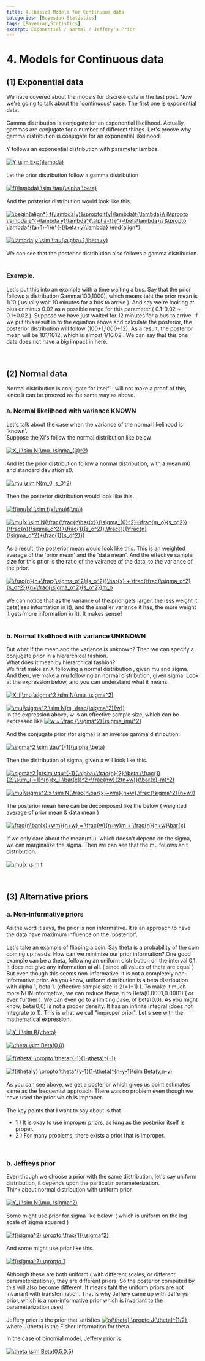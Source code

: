 ```yaml
---
title: 4.[basic] Models for Continuous data
categories: [Bayesian Statistics]
tags: [Bayesian,Statistics]
excerpt: Exponential / Normal / Jeffery's Prior
---
```


# 4. Models for Continuous data

## (1) Exponential data
We have covered about the models for discrete data in the last post. Now we're going to talk about the 'continuous' case. The first one is exponential data.
<br>
<br>
Gamma distribution is conjugate for an exponential likelihood. Actually, gammas are conjugate for a number of different things.
Let's proove why gamma distribution is conjugate for an exponential likelihood.
<br>
<br>
Y follows an exponential distribution with parameter lambda.
<br>
<br>
<a href="https://www.codecogs.com/eqnedit.php?latex=Y&space;\sim&space;Exp(\lambda)" target="_blank"><img src="https://latex.codecogs.com/gif.latex?Y&space;\sim&space;Exp(\lambda)" title="Y \sim Exp(\lambda)" /></a>
<br>
<br>
Let the prior distribution follow a gamma distribution
<br>
<br>
<a href="https://www.codecogs.com/eqnedit.php?latex=f(\lambda)&space;\sim&space;\tau(\alpha,\beta)" target="_blank"><img src="https://latex.codecogs.com/gif.latex?f(\lambda)&space;\sim&space;\tau(\alpha,\beta)" title="f(\lambda) \sim \tau(\alpha,\beta)" /></a>
<br>
<br>
And the posterior distribution would look like this.
<br>
<br>
<a href="https://www.codecogs.com/eqnedit.php?latex=\begin{align*}&space;f(\lambda|y)&\propto&space;f(y|\lambda)f(\lambda)\\&space;&\propto&space;\lambda&space;e^{-\lambda&space;y}\lambda^{\alpha-1}e^{-\beta\lambda}\\&space;&\propto&space;\lambda^{(a&plus;1)-1}e^{-(\beta&plus;y)\lambda}&space;\end{align*}" target="_blank"><img src="https://latex.codecogs.com/gif.latex?\begin{align*}&space;f(\lambda|y)&\propto&space;f(y|\lambda)f(\lambda)\\&space;&\propto&space;\lambda&space;e^{-\lambda&space;y}\lambda^{\alpha-1}e^{-\beta\lambda}\\&space;&\propto&space;\lambda^{(a&plus;1)-1}e^{-(\beta&plus;y)\lambda}&space;\end{align*}" title="\begin{align*} f(\lambda|y)&\propto f(y|\lambda)f(\lambda)\\ &\propto \lambda e^{-\lambda y}\lambda^{\alpha-1}e^{-\beta\lambda}\\ &\propto \lambda^{(a+1)-1}e^{-(\beta+y)\lambda} \end{align*}" /></a>
<br>
<br>
<a href="https://www.codecogs.com/eqnedit.php?latex=\lambda|y&space;\sim&space;\tau(\alpha&plus;1,\beta&plus;y)" target="_blank"><img src="https://latex.codecogs.com/gif.latex?\lambda|y&space;\sim&space;\tau(\alpha&plus;1,\beta&plus;y)" title="\lambda|y \sim \tau(\alpha+1,\beta+y)" /></a>
<br>
<br>
We can see that the posterior distribution also follows a gamma distribution.
<br>
<br>
### Example.
Let's put this into an example with a time waiting a bus. Say that the prior follows a distribution Gamma(100,1000), which means taht the prior mean is 1/10 ( usually wait 10 minutes for a bus to arrive ). And say we're looking at plus or minus 0.02 as a possible range for this parameter ( 0.1-0.02 ~ 0.1+0.02 ). Suppose we have just waited for 12 minutes for a bus to arrive. If we put this result in to the equation above and calculate the posterior, the posterior distribution will follow (100+1,1000+12). As a result, the posterior mean will be 101/1012, which is almost 1/10.02 . We can say that this one data does not have a big impact in here.
<br>
<br>
<br>

## (2) Normal data
Normal distribution is conjugate for itself! I will not make a proof of this, since it can be prooved as the same way as above.
<br>

### a. Normal likelihood with variance KNOWN
Let's talk about the case when the variance of the normal likelihood is 'known'.<br>
Suppose the Xi's follow the normal distribution like below
<br>
<br>
<a href="https://www.codecogs.com/eqnedit.php?latex=X_i&space;\sim&space;N(\mu,&space;\sigma_{0}^2)" target="_blank"><img src="https://latex.codecogs.com/gif.latex?X_i&space;\sim&space;N(\mu,&space;\sigma_{0}^2)" title="X_i \sim N(\mu, \sigma_{0}^2)" /></a>
<br>
<br>
And let the prior distribution follow a normal distribution, with a mean m0 and standard deviation s0.
<br>
<br>
<a href="https://www.codecogs.com/eqnedit.php?latex=\mu&space;\sim&space;N(m_0,&space;s_0^2)" target="_blank"><img src="https://latex.codecogs.com/gif.latex?\mu&space;\sim&space;N(m_0,&space;s_0^2)" title="\mu \sim N(m_0, s_0^2)" /></a>
<br>
<br>
Then the posterior distribution would look like this. 
<br>
<br>
<a href="https://www.codecogs.com/eqnedit.php?latex=f(\mu|x)&space;\sim&space;f(x|\mu)f(\mu)" target="_blank"><img src="https://latex.codecogs.com/gif.latex?f(\mu|x)&space;\sim&space;f(x|\mu)f(\mu)" title="f(\mu|x) \sim f(x|\mu)f(\mu)" /></a>
<br>
<br>
<a href="https://www.codecogs.com/eqnedit.php?latex=\mu|x&space;\sim&space;N(\frac{\frac{n\bar{x}}{\sigma_{0}^2}&plus;\frac{m_o}{s_o^2}}{\frac{n}{\sigma_o^2}&plus;\frac{1}{s_o^2}},\frac{1}{\frac{n}{\sigma_o^2}&plus;\frac{1}{s_o^2}})" target="_blank"><img src="https://latex.codecogs.com/gif.latex?\mu|x&space;\sim&space;N(\frac{\frac{n\bar{x}}{\sigma_{0}^2}&plus;\frac{m_o}{s_o^2}}{\frac{n}{\sigma_o^2}&plus;\frac{1}{s_o^2}},\frac{1}{\frac{n}{\sigma_o^2}&plus;\frac{1}{s_o^2}})" title="\mu|x \sim N(\frac{\frac{n\bar{x}}{\sigma_{0}^2}+\frac{m_o}{s_o^2}}{\frac{n}{\sigma_o^2}+\frac{1}{s_o^2}},\frac{1}{\frac{n}{\sigma_o^2}+\frac{1}{s_o^2}})" /></a>
<br>
<br>
As a result, the posterior mean would look like this. This is an weighted average of the 'prior mean' and the 'data mean'. And the effective sample size for this prior is the ratio of the vairance of the data, to the variance of the prior.
<br>
<br>
<a href="https://www.codecogs.com/eqnedit.php?latex=\frac{n}{n&plus;\frac{\sigma_o^2}{s_o^2}}\bar{x}&space;&plus;&space;\frac{\frac{\sigma_o^2}{s_o^2}}{n&plus;\frac{\sigma_o^2}{s_o^2}}m_o" target="_blank"><img src="https://latex.codecogs.com/gif.latex?\frac{n}{n&plus;\frac{\sigma_o^2}{s_o^2}}\bar{x}&space;&plus;&space;\frac{\frac{\sigma_o^2}{s_o^2}}{n&plus;\frac{\sigma_o^2}{s_o^2}}m_o" title="\frac{n}{n+\frac{\sigma_o^2}{s_o^2}}\bar{x} + \frac{\frac{\sigma_o^2}{s_o^2}}{n+\frac{\sigma_o^2}{s_o^2}}m_o" /></a>
<br>
<br>
We can notice that as the variance of the prior gets larger, the less weight it gets(less information in it), and the smaller variance it has, the more weight it gets(more information in it). It makes sense!
<br>
<br>

### b. Normal likelihood with variance UNKNOWN
But what if the mean and the variance is unknown? Then we can specify a conjugate prior in a hierarchical fashion. <br>
What does it mean by hierarchical fashion? <br>
We first make an X following a normal distribution , given mu and sigma. And then, we make a mu following an normal distribution, given sigma. Look at the expression below, and you can understand what it means.
<br>
<br>
<a href="https://www.codecogs.com/eqnedit.php?latex=X_i|\mu,\sigma^2&space;\sim&space;N(\mu,&space;\sigma^2)" target="_blank"><img src="https://latex.codecogs.com/gif.latex?X_i|\mu,\sigma^2&space;\sim&space;N(\mu,&space;\sigma^2)" title="X_i|\mu,\sigma^2 \sim N(\mu, \sigma^2)" /></a>
<br>
<br>
<a href="https://www.codecogs.com/eqnedit.php?latex=\mu|\sigma^2&space;\sim&space;N(m,&space;\frac{\sigma^2}{w})" target="_blank"><img src="https://latex.codecogs.com/gif.latex?\mu|\sigma^2&space;\sim&space;N(m,&space;\frac{\sigma^2}{w})" title="\mu|\sigma^2 \sim N(m, \frac{\sigma^2}{w})" /></a>
<br>
In the expression above, w is an effective sample size, which can be expressed like <a href="https://www.codecogs.com/eqnedit.php?latex=w&space;=&space;\frac&space;{\sigma^2}{\sigma_\mu^2}" target="_blank"><img src="https://latex.codecogs.com/gif.latex?w&space;=&space;\frac&space;{\sigma^2}{\sigma_\mu^2}" title="w = \frac {\sigma^2}{\sigma_\mu^2}" /></a>
<br>
<br>
And the conjugate prior (for sigma) is an inverse gamma distribution.
<br>
<br>
<a href="https://www.codecogs.com/eqnedit.php?latex=\sigma^2&space;\sim&space;\tau^{-1}(\alpha,\beta)" target="_blank"><img src="https://latex.codecogs.com/gif.latex?\sigma^2&space;\sim&space;\tau^{-1}(\alpha,\beta)" title="\sigma^2 \sim \tau^{-1}(\alpha,\beta)" /></a>
<br>
<br>
Then the distribution of sigma, given x will look like this.
<br>
<br>
<a href="https://www.codecogs.com/eqnedit.php?latex=\sigma^2&space;|x\sim&space;\tau^{-1}(\alpha&plus;\frac{n}{2},\beta&plus;\frac{1}{2}\sum_{i=1}^{n}(x_i-\bar{x})^2&plus;\frac{nw}{2(n&plus;w)}(\bar{x}-m)^2)" target="_blank"><img src="https://latex.codecogs.com/gif.latex?\sigma^2&space;|x\sim&space;\tau^{-1}(\alpha&plus;\frac{n}{2},\beta&plus;\frac{1}{2}\sum_{i=1}^{n}(x_i-\bar{x})^2&plus;\frac{nw}{2(n&plus;w)}(\bar{x}-m)^2)" title="\sigma^2 |x\sim \tau^{-1}(\alpha+\frac{n}{2},\beta+\frac{1}{2}\sum_{i=1}^{n}(x_i-\bar{x})^2+\frac{nw}{2(n+w)}(\bar{x}-m)^2)" /></a>
<br>
<br>
<a href="https://www.codecogs.com/eqnedit.php?latex=\mu|\sigma^2,x&space;\sim&space;N(\frac{n\bar{x}&plus;wm}{n&plus;w},\frac{\sigma^2}{n&plus;w})" target="_blank"><img src="https://latex.codecogs.com/gif.latex?\mu|\sigma^2,x&space;\sim&space;N(\frac{n\bar{x}&plus;wm}{n&plus;w},\frac{\sigma^2}{n&plus;w})" title="\mu|\sigma^2,x \sim N(\frac{n\bar{x}+wm}{n+w},\frac{\sigma^2}{n+w})" /></a>
<br>
<br>
The posterior mean here can be decomposed like the below ( weighted average of prior mean & data mean )
<br>
<br>
<a href="https://www.codecogs.com/eqnedit.php?latex=\frac{n\bar{x}&plus;wm}{n&plus;w}&space;=&space;\frac{w}{n&plus;w}m&space;&plus;&space;\frac{n}{n&plus;w}\bar{x}" target="_blank"><img src="https://latex.codecogs.com/gif.latex?\frac{n\bar{x}&plus;wm}{n&plus;w}&space;=&space;\frac{w}{n&plus;w}m&space;&plus;&space;\frac{n}{n&plus;w}\bar{x}" title="\frac{n\bar{x}+wm}{n+w} = \frac{w}{n+w}m + \frac{n}{n+w}\bar{x}" /></a>
<br>
<br>
If we only care about the mean(mu), which doesn't depend on the sigma, we can marginalize the sigma. Then we can see that
the mu follows an t distribution.
<br>
<br>
<a href="https://www.codecogs.com/eqnedit.php?latex=\mu|x&space;\sim&space;t" target="_blank"><img src="https://latex.codecogs.com/gif.latex?\mu|x&space;\sim&space;t" title="\mu|x \sim t" /></a>
<br>
<br>
<br>

## (3) Alternative priors
### a. Non-informative priors
As the word it says, the prior is non informative. It is an approach to have the data have maximum influence on the 'posterior'.
<br>
<br>
Let's take an example of flipping a coin. Say theta is a probability of the coin coming up heads. How can we minimize our prior information? One good example can be a theta, following an uniform distribution on the interval 0,1. It does not give any information at all. ( since all values of theta are equal ) But even though this seems non-informative, it is not a completely non-informative prior. As you know, uniform distribution is a beta distribution with alpha 1, beta 1. (effective sample size is 2(=1+1) ). To make it much more NON informative, we can reduce these in to Beta(0.0001,0.0001) ( or even further ). We can even go to a limiting case, of beta(0,0). As you might know, beta(0,0) is not a proper density. It has an infinite integral (does not integrate to 1). This is what we call "improper prior". Let's see with the mathematical expression.
<br>
<br>
<a href="https://www.codecogs.com/eqnedit.php?latex=Y_i&space;\sim&space;B(\theta)" target="_blank"><img src="https://latex.codecogs.com/gif.latex?Y_i&space;\sim&space;B(\theta)" title="Y_i \sim B(\theta)" /></a>
<br>
<br>
<a href="https://www.codecogs.com/eqnedit.php?latex=\theta&space;\sim&space;Beta(0,0)" target="_blank"><img src="https://latex.codecogs.com/gif.latex?\theta&space;\sim&space;Beta(0,0)" title="\theta \sim Beta(0,0)" /></a>
<br>
<br>
<a href="https://www.codecogs.com/eqnedit.php?latex=f(\theta)&space;\propto&space;\theta^{-1}(1-\theta)^{-1}" target="_blank"><img src="https://latex.codecogs.com/gif.latex?f(\theta)&space;\propto&space;\theta^{-1}(1-\theta)^{-1}" title="f(\theta) \propto \theta^{-1}(1-\theta)^{-1}" /></a>
<br>
<br>
<a href="https://www.codecogs.com/eqnedit.php?latex=f(\theta|y)&space;\propto&space;\theta^{y-1}(1-\theta)^{n-y-1}\sim&space;Beta(y,n-y)" target="_blank"><img src="https://latex.codecogs.com/gif.latex?f(\theta|y)&space;\propto&space;\theta^{y-1}(1-\theta)^{n-y-1}\sim&space;Beta(y,n-y)" title="f(\theta|y) \propto \theta^{y-1}(1-\theta)^{n-y-1}\sim Beta(y,n-y)" /></a>
<br>
<br>
As you can see above, we get a posterior which gives us point estimates same as the frequentist approach! There was no problem even though we have used the prior which is improper.
<br>
<br>
The key points that I want to say about is that
<br>
 - 1 ) It is okay to use improper priors, as long as the posterior itself is proper.<br>
 - 2 ) For many problems, there exists a prior that is improper.
<br>

### b. Jeffreys prior
Even though we choose a prior with the same distribution, let's say uniform distribution, it depends upon the particular parameterization. 
<br>
Think about normal distribution with uniform prior.
<br>
<br>
<a href="https://www.codecogs.com/eqnedit.php?latex=Y_i&space;\sim&space;N(\mu,&space;\sigma^2)" target="_blank"><img src="https://latex.codecogs.com/gif.latex?Y_i&space;\sim&space;N(\mu,&space;\sigma^2)" title="Y_i \sim N(\mu, \sigma^2)" /></a>
<br>
<br>
Some might use prior for sigma like below. ( which is uniform on the log scale of sigma squared )
<br>
<br>
<a href="https://www.codecogs.com/eqnedit.php?latex=f(\sigma^2)&space;\propto&space;\frac{1}{\sigma^2}" target="_blank"><img src="https://latex.codecogs.com/gif.latex?f(\sigma^2)&space;\propto&space;\frac{1}{\sigma^2}" title="f(\sigma^2) \propto \frac{1}{\sigma^2}" /></a>
<br>
<br>
And some might use prior like this.
<br>
<br>
<a href="https://www.codecogs.com/eqnedit.php?latex=f(\sigma^2)&space;\propto&space;1" target="_blank"><img src="https://latex.codecogs.com/gif.latex?f(\sigma^2)&space;\propto&space;1" title="f(\sigma^2) \propto 1" /></a>
<br>
<br>
Although these are both uniform ( with different scales, or different parameterizations), they are different priors. So the posterior computed by this will also become different. It means taht the uniform priors are not invariant with transformation. That is why Jeffery came up with Jefferys prior, which is a non-informative prior which is invariant to the parameterization used.
<br>
<br>
Jeffery prior is the prior that satisfies <a href="https://www.codecogs.com/eqnedit.php?latex=p(\theta)&space;\propto&space;J(\theta)^{1/2}" target="_blank"><img src="https://latex.codecogs.com/gif.latex?p(\theta)&space;\propto&space;J(\theta)^{1/2}" title="p(\theta) \propto J(\theta)^{1/2}" /></a>, where J(theta) is the Fisher Information for theta.

In the case of binomial model, Jeffery prior is 
<br>
<br>
<a href="https://www.codecogs.com/eqnedit.php?latex=\theta&space;\sim&space;Beta(0.5,0.5)" target="_blank"><img src="https://latex.codecogs.com/gif.latex?\theta&space;\sim&space;Beta(0.5,0.5)" title="\theta \sim Beta(0.5,0.5)" /></a>
